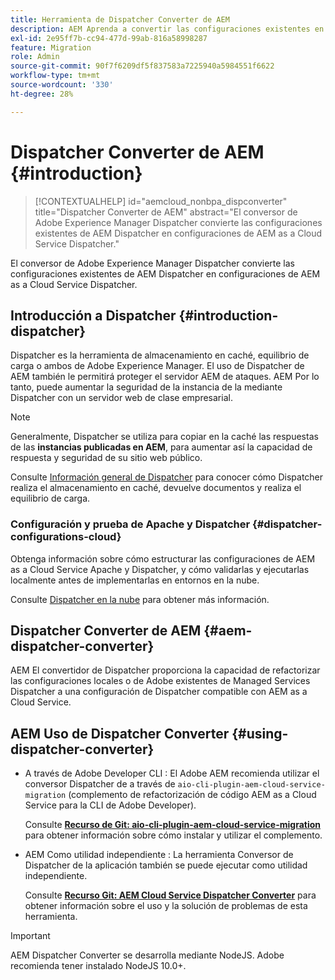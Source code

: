 ```yaml
---
title: Herramienta de Dispatcher Converter de AEM
description: AEM Aprenda a convertir las configuraciones existentes en Dispatcher de la manera más rápida a configuraciones en Dispatcher de AEM as a Cloud Service.
exl-id: 2e95ff7b-cc94-477d-99ab-816a58998287
feature: Migration
role: Admin
source-git-commit: 90f7f6209df5f837583a7225940a5984551f6622
workflow-type: tm+mt
source-wordcount: '330'
ht-degree: 28%

---
```


# Dispatcher Converter de AEM {#introduction}

>[!CONTEXTUALHELP]
>id="aemcloud_nonbpa_dispconverter"
>title="Dispatcher Converter de AEM"
>abstract="El conversor de Adobe Experience Manager Dispatcher convierte las configuraciones existentes de AEM Dispatcher en configuraciones de AEM as a Cloud Service Dispatcher."

El conversor de Adobe Experience Manager Dispatcher convierte las configuraciones existentes de AEM Dispatcher en configuraciones de AEM as a Cloud Service Dispatcher.

## Introducción a Dispatcher {#introduction-dispatcher}

Dispatcher es la herramienta de almacenamiento en caché, equilibrio de carga o ambos de Adobe Experience Manager. El uso de Dispatcher de AEM también le permitirá proteger el servidor AEM de ataques. AEM Por lo tanto, puede aumentar la seguridad de la instancia de la mediante Dispatcher con un servidor web de clase empresarial.

>[!NOTE]
>Generalmente, Dispatcher se utiliza para copiar en la caché las respuestas de las **instancias publicadas en AEM**, para aumentar así la capacidad de respuesta y seguridad de su sitio web público.

Consulte [Información general de Dispatcher](https://experienceleague.adobe.com/docs/experience-manager-dispatcher/using/dispatcher.html?lang=es) para conocer cómo Dispatcher realiza el almacenamiento en caché, devuelve documentos y realiza el equilibrio de carga.

### Configuración y prueba de Apache y Dispatcher {#dispatcher-configurations-cloud}

Obtenga información sobre cómo estructurar las configuraciones de AEM as a Cloud Service Apache y Dispatcher, y cómo validarlas y ejecutarlas localmente antes de implementarlas en entornos en la nube.

Consulte [Dispatcher en la nube](https://experienceleague.adobe.com/docs/experience-manager-cloud-service/content/implementing/content-delivery/disp-overview.html?lang=es) para obtener más información.

## Dispatcher Converter de AEM {#aem-dispatcher-converter}

AEM El convertidor de Dispatcher proporciona la capacidad de refactorizar las configuraciones locales o de Adobe existentes de Managed Services Dispatcher a una configuración de Dispatcher compatible con AEM as a Cloud Service.

## AEM Uso de Dispatcher Converter {#using-dispatcher-converter}

* A través de Adobe Developer CLI : El Adobe AEM recomienda utilizar el conversor Dispatcher de a través de `aio-cli-plugin-aem-cloud-service-migration` (complemento de refactorización de código AEM as a Cloud Service para la CLI de Adobe Developer).

  Consulte **[Recurso de Git: aio-cli-plugin-aem-cloud-service-migration](https://github.com/adobe/aio-cli-plugin-aem-cloud-service-migration#introduction)** para obtener información sobre cómo instalar y utilizar el complemento.

* AEM Como utilidad independiente : La herramienta Conversor de Dispatcher de la aplicación también se puede ejecutar como utilidad independiente.

  Consulte **[Recurso Git: AEM Cloud Service Dispatcher Converter](https://github.com/adobe/aem-cloud-service-source-migration/tree/master/packages/dispatcher-converter)** para obtener información sobre el uso y la solución de problemas de esta herramienta.

>[!IMPORTANT]
>AEM Dispatcher Converter se desarrolla mediante NodeJS. Adobe recomienda tener instalado NodeJS 10.0+.
